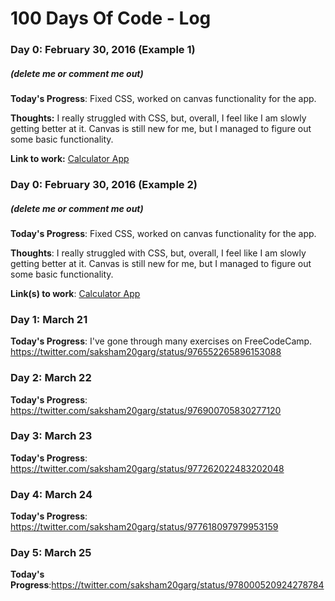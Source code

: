 # 100 Days Of Code - Log

### Day 0: February 30, 2016 (Example 1)
##### (delete me or comment me out)

**Today's Progress**: Fixed CSS, worked on canvas functionality for the app.

**Thoughts:** I really struggled with CSS, but, overall, I feel like I am slowly getting better at it. Canvas is still new for me, but I managed to figure out some basic functionality.

**Link to work:** [Calculator App](http://www.example.com)

### Day 0: February 30, 2016 (Example 2)
##### (delete me or comment me out)

**Today's Progress**: Fixed CSS, worked on canvas functionality for the app.

**Thoughts**: I really struggled with CSS, but, overall, I feel like I am slowly getting better at it. Canvas is still new for me, but I managed to figure out some basic functionality.

**Link(s) to work**: [Calculator App](http://www.example.com)


### Day 1: March 21

**Today's Progress**: I've gone through many exercises on FreeCodeCamp. https://twitter.com/saksham20garg/status/976552265896153088

### Day 2: March 22 

**Today's Progress**: https://twitter.com/saksham20garg/status/976900705830277120

### Day 3: March 23 

**Today's Progress**: https://twitter.com/saksham20garg/status/977262022483202048

### Day 4: March 24 

**Today's Progress**: https://twitter.com/saksham20garg/status/977618097979953159

### Day 5: March 25 

**Today's Progress**:https://twitter.com/saksham20garg/status/978000520924278784

